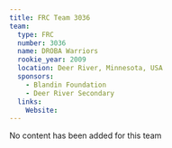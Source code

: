 ```yaml
---
title: FRC Team 3036
team:
  type: FRC
  number: 3036
  name: DROBA Warriors
  rookie_year: 2009
  location: Deer River, Minnesota, USA
  sponsors:
    - Blandin Foundation
    - Deer River Secondary
  links:
    Website: 
---
```

No content has been added for this team